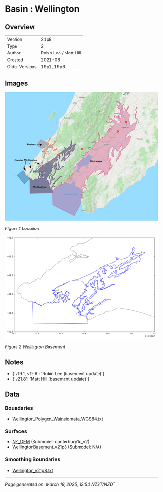 # Basin : Wellington

## Overview
|         |                     |
|---------|---------------------|
| Version | 21p8           |
| Type    | 2        |
| Author  | Robin Lee / Matt Hill            |
| Created | 2021-08           |
| Older Versions | 19p1, 19p6 |


## Images
![](../images/basins/NI_south.png)

*Figure 1 Location*

![](../images/basins/wellington_outline.png)

*Figure 2 Wellington Basement*


## Notes
- {'v19.1, v19.6': 'Robin Lee (basement update)'}
- {'v21.8': 'Matt Hill (basement update)'}

## Data
### Boundaries
- [Wellington_Polygon_Wainuiomata_WGS84.txt](../../velocity_modelling/Data/Basins/Wellington/v21p8/Wellington_Polygon_Wainuiomata_WGS84.txt)

### Surfaces
- [NZ_DEM](../../velocity_modelling/Data/DEM/NZ_DEM_HD.in) (Submodel: canterbury1d_v2)
- [WellingtonBasement_v21p8](../../velocity_modelling/Data/Basins/Wellington/v21p8/Wellington_Grid_WGS84_Hill20210823_100_extracted_d.in) (Submodel: N/A)

### Smoothing Boundaries
- [Wellington_v21p8.txt](../../velocity_modelling/Data/Boundaries/Smoothing/Wellington_v21p8.txt)

---
*Page generated on: March 19, 2025, 12:54 NZST/NZDT*
